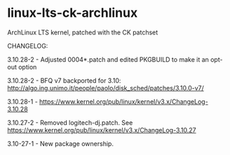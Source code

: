 linux-lts-ck-archlinux
======================

ArchLinux LTS kernel, patched with the CK patchset

CHANGELOG:
  
  3.10.28-2 - Adjusted 0004*.patch and edited PKGBUILD to make it an opt-out option
  
  3.10.28-2 - BFQ v7 backported for 3.10: http://algo.ing.unimo.it/people/paolo/disk_sched/patches/3.10.0-v7/

  3.10.28-1 - https://www.kernel.org/pub/linux/kernel/v3.x/ChangeLog-3.10.28

  3.10.27-2 - Removed logitech-dj.patch. See https://www.kernel.org/pub/linux/kernel/v3.x/ChangeLog-3.10.27
  
  3.10-27-1 - New package ownership.
